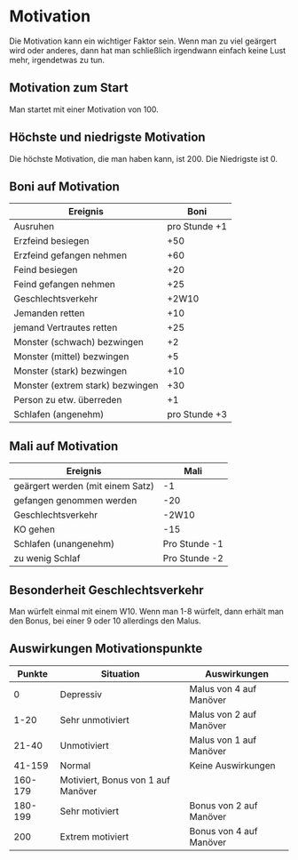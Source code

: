 # Motivation

Die Motivation kann ein wichtiger Faktor sein. Wenn man zu viel geärgert wird oder anderes, dann hat man schließlich irgendwann einfach keine Lust mehr, irgendetwas zu tun.

## Motivation zum Start

Man startet mit einer Motivation von 100. 

## Höchste und niedrigste Motivation

Die höchste Motivation, die man haben kann, ist 200. Die Niedrigste ist 0.

## Boni auf Motivation

| Ereignis | Boni |
| - | - |
| Ausruhen | pro Stunde +1 |
| Erzfeind besiegen | +50 |
| Erzfeind gefangen nehmen | +60 |
| Feind besiegen | +20 |
| Feind gefangen nehmen | +25 |
| Geschlechtsverkehr | +2W10 |
| Jemanden retten | +10 |
| jemand Vertrautes retten | +25 |
| Monster (schwach) bezwingen | +2 |
| Monster (mittel) bezwingen | +5 |
| Monster (stark) bezwingen | +10 |
| Monster (extrem stark) bezwingen | +30 |
| Person zu etw. überreden | +1 |
| Schlafen (angenehm) | pro Stunde +3 |

## Mali auf Motivation

| Ereignis | Mali |
| - | - |
| geärgert werden (mit einem Satz) | -1 |
| gefangen genommen werden | -20 |
| Geschlechtsverkehr | -2W10 |
| KO gehen | -15 |
| Schlafen (unangenehm) | Pro Stunde -1 |
| zu wenig Schlaf | Pro Stunde -2 |

## Besonderheit Geschlechtsverkehr

Man würfelt einmal mit einem W10. Wenn man 1-8 würfelt, dann erhält man den Bonus, bei einer 9 oder 10 allerdings den Malus.

## Auswirkungen Motivationspunkte

| Punkte | Situation | Auswirkungen |
| - | - | - |
| 0 | Depressiv | Malus von 4 auf Manöver |
| 1-20 | Sehr unmotiviert | Malus von 2 auf Manöver |
| 21-40 | Unmotiviert | Malus von 1 auf Manöver |
| 41-159 | Normal | Keine Auswirkungen |
| 160-179 | Motiviert, Bonus von 1 auf Manöver |
| 180-199 | Sehr motiviert | Bonus von 2 auf Manöver |
| 200 | Extrem motiviert | Bonus von 4 auf Manöver |
